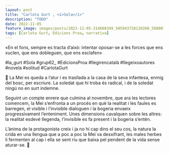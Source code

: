 ```yaml
---
layout: post
title: "Carlota Gurt , <i>Sola</i>"
description: "TODO"
date: 2022-11-05
feature_image: images/posts/2022-11-05-314608349_505943728120260_5080077553803702675_n_18265846978103249.webp
tags: [Carlota Gurt, Edicions Proa, narrativa]
---
```


«En el fons, sempre es tracta d’això: intentar oposar-se a les forces que ens xuclen, que ens dobleguen, que ens esclafen»
<!--more-->

#la_gurt #Sola #grup62_ #EdicionsProa #llegirencatalà #llegeixoautores #novela #solitud #CarlotaGurt

🦊 La Mei es queda a l’atur i es trasllada a la casa de la seva infantesa, enmig del bosc, per escriure. La soledat que hi troba és radical, i de la soledat ningú no en surt indemne. 

Seguint un compte enrere que culmina al novembre, que ara les lectores comencem, la Mei s’enfronta a un procés en què la realitat i les faules es barregen, el visible i l’invisible dialoguen i la bogeria envaeix progressivament l’enteniment. Unes dimensions cavalquen sobre les altres: la realitat esdevé llegenda, l’invisible es fa present i la bogeria s’entén. 

L’ànima de la protagonista creix i ja no hi cap dins el seu cos, la natura la crida en una llengua que a poc a poc la Mei va desxifrant, les males herbes li fermenten al cap i ella se sent riu que baixa pel pendent de la vida sense aturar-se. 🦊
